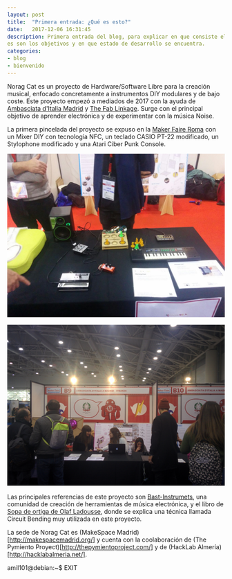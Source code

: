 ```yaml
---
layout: post
title:  "Primera entrada: ¿Qué es esto?"
date:   2017-12-06 16:31:45
description: Primera entrada del blog, para explicar en que consiste el proyecto que voy a realizar, cual
es son los objetivos y en que estado de desarrollo se encuentra.
categories:
- blog
- bienvenido
---
```


Norag Cat es un proyecto de Hardware/Software Libre para la creación musical, enfocado concretamente a instrumentos DIY modulares y de bajo coste. Este proyecto empezó a mediados de 2017 con la ayuda de [Ambasciata d'Italia Madrid](http://www.ambmadrid.esteri.it/ambasciata_madrid/es/) y [The Fab Linkage](https://thefablinkage.net/). Surge con el principal objetivo de aprender electrónica y de experimentar con la música Noise.  

La primera pincelada del proyecto se expuso en la [Maker Faire Roma](http://www.makerfairerome.eu/it/espositori/?ids=6765) con un Mixer DIY con tecnología NFC, un teclado CASIO PT-22 modificado, un Stylophone modificado y una Atari Ciber Punk Console.

![Stand Maker Faire](../images/MakerFaireRome.jpg)

![Stand Maker Faire](../images/MakerFaireRome2.jpg)

Las principales referencias de este proyecto son [Bast-Instrumets](http://www.bastl-instruments.com/), una comunidad de creación de herramientas de música electrónica, y el libro de [Sopa de ortiga de Olaf Ladousse](http://www.olafladousse.com/), donde se explica una técnica llamada Circuit Bending muy utilizada en este proyecto.

La sede de Norag Cat es (MakeSpace Madrid)[http://makespacemadrid.org/] y cuenta con la coolaboración de (The Pymiento Proyect)[http://thepymientoproject.com/] y de (HackLab Almería)[http://hacklabalmeria.net/].

amil101@debian:~$ EXIT
